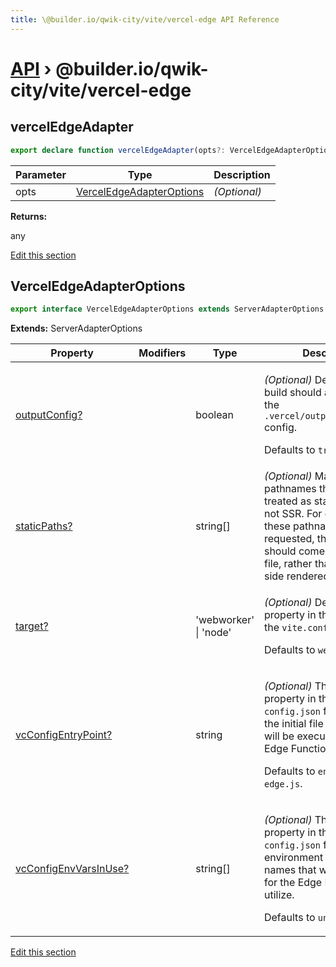 ```yaml
---
title: \@builder.io/qwik-city/vite/vercel-edge API Reference
---
```


# [API](/api) &rsaquo; @builder.io/qwik-city/vite/vercel-edge

## vercelEdgeAdapter

```typescript
export declare function vercelEdgeAdapter(opts?: VercelEdgeAdapterOptions): any;
```

| Parameter | Type                                                  | Description  |
| --------- | ----------------------------------------------------- | ------------ |
| opts      | [VercelEdgeAdapterOptions](#verceledgeadapteroptions) | _(Optional)_ |

**Returns:**

any

[Edit this section](https://github.com/BuilderIO/qwik/tree/main/packages/qwik-city/adapters/vercel-edge/vite/index.ts)

## VercelEdgeAdapterOptions

```typescript
export interface VercelEdgeAdapterOptions extends ServerAdapterOptions
```

**Extends:** ServerAdapterOptions

| Property                   | Modifiers | Type                  | Description                                                                                                                                                                                                                                |
| -------------------------- | --------- | --------------------- | ------------------------------------------------------------------------------------------------------------------------------------------------------------------------------------------------------------------------------------------ |
| [outputConfig?](#)         |           | boolean               | <p>_(Optional)_ Determines if the build should auto-generate the <code>.vercel/output/config.json</code> config.</p><p>Defaults to <code>true</code>.</p>                                                                                  |
| [staticPaths?](#)          |           | string[]              | _(Optional)_ Manually add pathnames that should be treated as static paths and not SSR. For example, when these pathnames are requested, their response should come from a static file, rather than a server-side rendered response.       |
| [target?](#)               |           | 'webworker' \| 'node' | <p>_(Optional)_ Define the <code>target</code> property in the <code>ssr</code> object in the <code>vite.config.ts</code> file.</p><p>Defaults to <code>webworker</code>.</p>                                                              |
| [vcConfigEntryPoint?](#)   |           | string                | <p>_(Optional)_ The <code>entrypoint</code> property in the <code>.vc-config.json</code> file. Indicates the initial file where code will be executed for the Edge Function.</p><p>Defaults to <code>entry.vercel-edge.js</code>.</p>      |
| [vcConfigEnvVarsInUse?](#) |           | string[]              | <p>_(Optional)_ The <code>envVarsInUse</code> property in the <code>.vc-config.json</code> file. List of environment variable names that will be available for the Edge Function to utilize.</p><p>Defaults to <code>undefined</code>.</p> |

[Edit this section](https://github.com/BuilderIO/qwik/tree/main/packages/qwik-city/adapters/vercel-edge/vite/index.ts)
